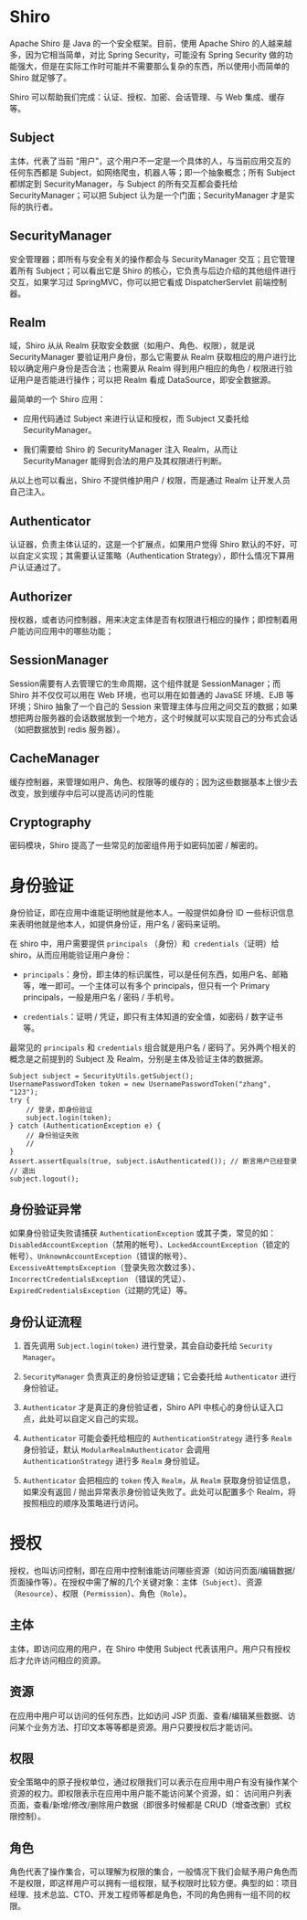 # Shiro 
Apache Shiro 是 Java 的一个安全框架。目前，使用 Apache Shiro 的人越来越多，因为它相当简单，对比 Spring Security，可能没有 Spring Security 做的功能强大，但是在实际工作时可能并不需要那么复杂的东西，所以使用小而简单的 Shiro 就足够了。
    
Shiro 可以帮助我们完成：认证、授权、加密、会话管理、与 Web 集成、缓存等。
    

## Subject
主体，代表了当前 “用户”，这个用户不一定是一个具体的人，与当前应用交互的任何东西都是 Subject，如网络爬虫，机器人等；即一个抽象概念；所有 Subject 都绑定到 SecurityManager，与 Subject 的所有交互都会委托给 SecurityManager；可以把 Subject 认为是一个门面；SecurityManager 才是实际的执行者。
    
## SecurityManager
安全管理器；即所有与安全有关的操作都会与 SecurityManager 交互；且它管理着所有 Subject；可以看出它是 Shiro 的核心，它负责与后边介绍的其他组件进行交互，如果学习过 SpringMVC，你可以把它看成 DispatcherServlet 前端控制器。
    
## Realm
域，Shiro 从从 Realm 获取安全数据（如用户、角色、权限），就是说 SecurityManager 要验证用户身份，那么它需要从 Realm 获取相应的用户进行比较以确定用户身份是否合法；也需要从 Realm 得到用户相应的角色 / 权限进行验证用户是否能进行操作；可以把 Realm 看成 DataSource，即安全数据源。
    
最简单的一个 Shiro 应用：

- 应用代码通过 Subject 来进行认证和授权，而 Subject 又委托给 SecurityManager。

- 我们需要给 Shiro 的 SecurityManager 注入 Realm，从而让 SecurityManager 能得到合法的用户及其权限进行判断。
    

从以上也可以看出，Shiro 不提供维护用户 / 权限，而是通过 Realm 让开发人员自己注入。
    

## Authenticator
认证器，负责主体认证的，这是一个扩展点，如果用户觉得 Shiro 默认的不好，可以自定义实现；其需要认证策略（Authentication Strategy），即什么情况下算用户认证通过了。
    

## Authorizer
授权器，或者访问控制器，用来决定主体是否有权限进行相应的操作；即控制着用户能访问应用中的哪些功能；
    

## SessionManager
Session需要有人去管理它的生命周期，这个组件就是 SessionManager；而 Shiro 并不仅仅可以用在 Web 环境，也可以用在如普通的 JavaSE 环境、EJB 等环境；Shiro 抽象了一个自己的 Session 来管理主体与应用之间交互的数据；如果想把两台服务器的会话数据放到一个地方，这个时候就可以实现自己的分布式会话（如把数据放到 redis 服务器）。
    

## CacheManager
缓存控制器，来管理如用户、角色、权限等的缓存的；因为这些数据基本上很少去改变，放到缓存中后可以提高访问的性能
    

## Cryptography
密码模块，Shiro 提高了一些常见的加密组件用于如密码加密 / 解密的。
    



# 身份验证
身份验证，即在应用中谁能证明他就是他本人。一般提供如身份 ID 一些标识信息来表明他就是他本人，如提供身份证，用户名 / 密码来证明。
    
在 shiro 中，用户需要提供 `principals` （身份）和` credentials`（证明）给 shiro，从而应用能验证用户身份：
    
- `principals`：身份，即主体的标识属性，可以是任何东西，如用户名、邮箱等，唯一即可。一个主体可以有多个 principals，但只有一个 Primary principals，一般是用户名 / 密码 / 手机号。

- `credentials`：证明 / 凭证，即只有主体知道的安全值，如密码 / 数字证书等。
    
最常见的 `principals` 和 `credentials` 组合就是用户名 / 密码了。另外两个相关的概念是之前提到的 Subject 及 Realm，分别是主体及验证主体的数据源。
    
```
Subject subject = SecurityUtils.getSubject();
UsernamePasswordToken token = new UsernamePasswordToken("zhang", "123");
try {
    // 登录，即身份验证
    subject.login(token);
} catch (AuthenticationException e) {
    // 身份验证失败
    //
}
Assert.assertEquals(true, subject.isAuthenticated()); // 断言用户已经登录
// 退出
subject.logout();
```
    

## 身份验证异常
如果身份验证失败请捕获 `AuthenticationException` 或其子类，常见的如： `DisabledAccountException`（禁用的帐号）、`LockedAccountException`（锁定的帐号）、`UnknownAccountException`（错误的帐号）、`ExcessiveAttemptsException`（登录失败次数过多）、`IncorrectCredentialsException` （错误的凭证）、`ExpiredCredentialsException`（过期的凭证）等。
    

## 身份认证流程
1. 首先调用 `Subject.login(token)` 进行登录，其会自动委托给 `Security Manager`。

2. `SecurityManager` 负责真正的身份验证逻辑；它会委托给 `Authenticator` 进行身份验证。

3. `Authenticator` 才是真正的身份验证者，Shiro API 中核心的身份认证入口点，此处可以自定义自己的实现。

4. `Authenticator` 可能会委托给相应的 `AuthenticationStrategy` 进行多 `Realm` 身份验证，默认 `ModularRealmAuthenticator` 会调用 `AuthenticationStrategy` 进行多 `Realm` 身份验证。

5. `Authenticator` 会把相应的 `token` 传入 `Realm`，从 `Realm` 获取身份验证信息，如果没有返回 / 抛出异常表示身份验证失败了。此处可以配置多个 Realm，将按照相应的顺序及策略进行访问。
     


# 授权
授权，也叫访问控制，即在应用中控制谁能访问哪些资源（如访问页面/编辑数据/页面操作等）。在授权中需了解的几个关键对象：主体（`Subject`）、资源（`Resource`）、权限（`Permission`）、角色（`Role`）。
    

## 主体
主体，即访问应用的用户，在 Shiro 中使用 Subject 代表该用户。用户只有授权后才允许访问相应的资源。
    
## 资源
在应用中用户可以访问的任何东西，比如访问 JSP 页面、查看/编辑某些数据、访问某个业务方法、打印文本等等都是资源。用户只要授权后才能访问。
    
## 权限
安全策略中的原子授权单位，通过权限我们可以表示在应用中用户有没有操作某个资源的权力。即权限表示在应用中用户能不能访问某个资源，如： 访问用户列表页面，查看/新增/修改/删除用户数据（即很多时候都是 CRUD（增查改删）式权限控制）。
    

## 角色
角色代表了操作集合，可以理解为权限的集合，一般情况下我们会赋予用户角色而不是权限，即这样用户可以拥有一组权限，赋予权限时比较方便。典型的如：项目经理、技术总监、CTO、开发工程师等都是角色，不同的角色拥有一组不同的权限。









